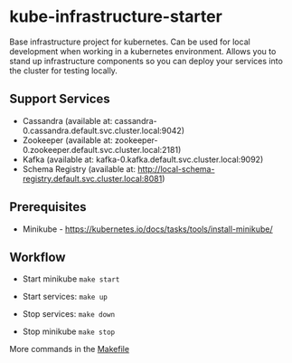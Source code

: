 # kube-infrastructure-starter

Base infrastructure project for kubernetes. Can be used for local development when 
working in a kubernetes environment. Allows you to stand up infrastructure components 
so you can deploy your services into the cluster for testing locally.

## Support Services

- Cassandra (available at: cassandra-0.cassandra.default.svc.cluster.local:9042)
- Zookeeper (available at: zookeeper-0.zookeeper.default.svc.cluster.local:2181)
- Kafka (available at: kafka-0.kafka.default.svc.cluster.local:9092)
- Schema Registry (available at: http://local-schema-registry.default.svc.cluster.local:8081)

## Prerequisites

- Minikube - https://kubernetes.io/docs/tasks/tools/install-minikube/

## Workflow

- Start minikube `make start`

- Start services: `make up`

- Stop services: `make down`

- Stop minikube `make stop`

More commands in the [Makefile](Makefile)

